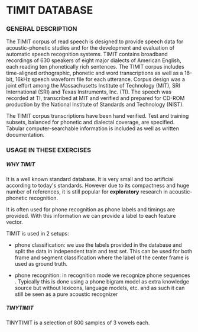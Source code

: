 # TIMIT DATABASE

### GENERAL DESCRIPTION

The TIMIT corpus of read speech is designed to provide speech data for acoustic-phonetic studies and for the development and evaluation of automatic speech recognition systems. TIMIT contains broadband recordings of 630 speakers of eight major dialects of American English, each reading ten phonetically rich sentences. The TIMIT corpus includes time-aligned orthographic, phonetic and word transcriptions as well as a 16-bit, 16kHz speech waveform file for each utterance. Corpus design was a joint effort among the Massachusetts Institute of Technology (MIT), SRI International (SRI) and Texas Instruments, Inc. (TI). The speech was recorded at TI, transcribed at MIT and verified and prepared for CD-ROM production by the National Institute of Standards and Technology (NIST).

The TIMIT corpus transcriptions have been hand verified. Test and training subsets, balanced for phonetic and dialectal coverage, are specified. Tabular computer-searchable information is included as well as written documentation.


### USAGE IN THESE EXERCISES

##### WHY TIMIT

It is a well known standard database.  It is very small and too artificial according to today's standards.
However due to its compactness and huge number of references, it is still popular for **exploratory** research in acoustic-phonetic recognition.

It is often used for phone recognition as phone labels and timings are provided.  With this information we can provide a label to each feature vector.

TIMIT is used in 2 setups:

- phone classification:  we use the labels provided in the database and split the data in independent train and test set.  This can be used for both frame and segment classification where the label of the center frame is used as ground truth.

- phone recognition: in recognition mode we recognize phone sequences .  Typically this is done using a phone bigram model as extra knowledge source but without lexicons, language models, etc. and as such it can still be seen as a pure acoustic recognizer



##### TINYTIMIT

TINYTIMIT is a selection of 800 samples of 3 vowels each.



